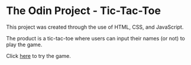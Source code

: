 # The Odin Project - Tic-Tac-Toe

This project was created through the use of HTML, CSS, and JavaScript. 

The product is a tic-tac-toe where users can input their names (or not) to play the game.

Click [here](https://laumt9.github.io/tictactoe//) to try the game. 